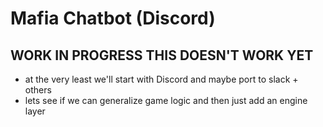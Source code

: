 # Mafia Chatbot (Discord)
## WORK IN PROGRESS THIS DOESN'T WORK YET
* at the very least we'll start with Discord and maybe port to slack + others
* lets see if we can generalize game logic and then just add an engine layer
